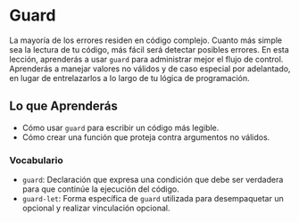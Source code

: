 # Guard

La mayoría de los errores residen en código complejo. Cuanto más simple sea la lectura de tu código, más fácil será detectar posibles errores.
En esta lección, aprenderás a usar `guard` para administrar mejor el flujo de control. Aprenderás a manejar valores no válidos y de caso especial por adelantado, en lugar de entrelazarlos a lo largo de tu lógica de programación.

## Lo que Aprenderás
- Cómo usar `guard` para escribir un código más legible.
- Cómo crear una función que proteja contra argumentos no válidos.

### Vocabulario
- `guard`: Declaración que expresa una condición que debe ser verdadera para que continúe la ejecución del código.
- `guard-let`: Forma específica de `guard` utilizada para desempaquetar un opcional y realizar vinculación opcional.



